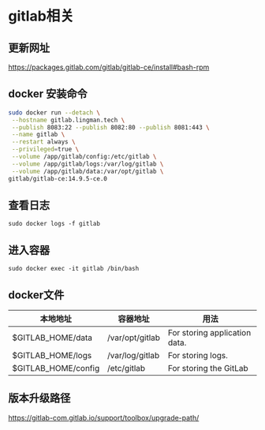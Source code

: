# gitlab相关

## 更新网址

<https://packages.gitlab.com/gitlab/gitlab-ce/install#bash-rpm>

## docker 安装命令

```sh
sudo docker run --detach \
 --hostname gitlab.lingman.tech \
 --publish 8083:22 --publish 8082:80 --publish 8081:443 \
 --name gitlab \
 --restart always \
 --privileged=true \
 --volume /app/gitlab/config:/etc/gitlab \
 --volume /app/gitlab/logs:/var/log/gitlab \
 --volume /app/gitlab/data:/var/opt/gitlab \
gitlab/gitlab-ce:14.9.5-ce.0
```

## 查看日志

```shell
sudo docker logs -f gitlab
```

## 进入容器

```shell
sudo docker exec -it gitlab /bin/bash
```

## docker文件

|本地地址|容器地址|用法|
|--|--|--|
|$GITLAB_HOME/data|/var/opt/gitlab|For storing application data.|
|$GITLAB_HOME/logs| /var/log/gitlab| For storing logs.
|$GITLAB_HOME/config| /etc/gitlab| For storing the GitLab  

## 版本升级路径

<https://gitlab-com.gitlab.io/support/toolbox/upgrade-path/>
